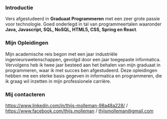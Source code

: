 ### Introductie
Vers afgestudeerd in **Graduaat Programmeren** met een zeer grote passie 
voor technologie. Goed onderlegd in tal van programmeertalen 
waaronder **Java, Javascript, SQL, NoSQL, HTML5, CSS, Spring en React**. 

### Mijn Opleidingen
Mijn academische reis begon met een jaar industriële ingenieurswetenschappen, gevolgd door een jaar toegepaste informatica. Vervolgens heb ik twee jaar besteed aan het behalen van mijn graduaat in programmeren, waar ik met succes ben afgestudeerd. Deze opleidingen hebben me een sterke basis gegeven in informatica en programmeren, die ik graag wil inzetten in mijn professionele carrière.

### Mij contacteren
https://www.linkedin.com/in/thijs-molleman-98a48a228/ / https://www.facebook.com/thijs.molleman / thijsmolleman@gmail.com
